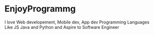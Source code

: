 # EnjoyProgrammg
I love Web developement, Mobile dev, App dev Programming Languages Like JS Java and Python 
and Aspire to Software Engineer
